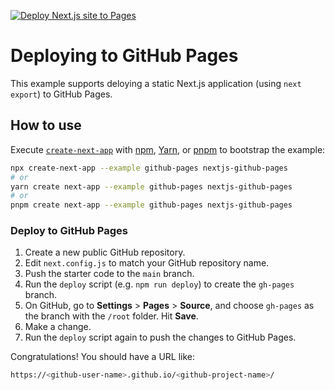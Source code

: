 [![Deploy Next.js site to Pages](https://github.com/gvzq/gerardo/actions/workflows/nextjs-publish.yml/badge.svg?branch=main)](https://github.com/gvzq/gerardo/actions/workflows/nextjs-publish.yml)

# Deploying to GitHub Pages

This example supports deloying a static Next.js application (using `next export`) to GitHub Pages.

## How to use

Execute [`create-next-app`](https://github.com/vercel/next.js/tree/canary/packages/create-next-app) with [npm](https://docs.npmjs.com/cli/init), [Yarn](https://yarnpkg.com/lang/en/docs/cli/create/), or [pnpm](https://pnpm.io) to bootstrap the example:

```bash
npx create-next-app --example github-pages nextjs-github-pages
# or
yarn create next-app --example github-pages nextjs-github-pages
# or
pnpm create next-app --example github-pages nextjs-github-pages
```

### Deploy to GitHub Pages

1.  Create a new public GitHub repository.
1.  Edit `next.config.js` to match your GitHub repository name.
1.  Push the starter code to the `main` branch.
1.  Run the `deploy` script (e.g. `npm run deploy`) to create the `gh-pages` branch.
1.  On GitHub, go to **Settings** > **Pages** > **Source**, and choose `gh-pages` as the branch with the `/root` folder. Hit **Save**.
1.  Make a change.
1.  Run the `deploy` script again to push the changes to GitHub Pages.

Congratulations! You should have a URL like:

```bash
https://<github-user-name>.github.io/<github-project-name>/
```
